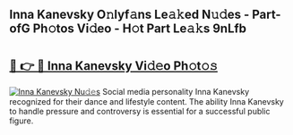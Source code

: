 ## Inna Kanevsky O𝚗lyf𝚊ns Le𝚊𝚔ed N𝚞𝚍es - Part-ofG Ph𝚘tos Vi𝚍eo - H𝚘t Part Le𝚊𝚔s 9nLfb

# <h2><a href="http://hf2k8q.feru.top/?c=Inna+Kanevsky">🔗 👉 🔴 Inna Kanevsky Vi𝚍𝚎o Ph𝚘t𝚘𝚜</a></h2>

[![Inna Kanevsky Nu𝚍𝚎s](https://i.imgur.com/0TWrTi3.gif)](http://hf2k8q.feru.top/?c=Inna+Kanevsky)
Social media personality Inna Kanevsky recognized for their dance and lifestyle content. The ability Inna Kanevsky to handle pressure and controversy is essential for a successful public figure. 
